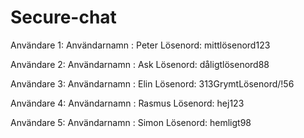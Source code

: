 # Secure-chat

Användare 1:
Användarnamn : Peter
Lösenord: mittlösenord123

Användare 2:
Användarnamn : Ask
Lösenord: dåligtlösenord88

Användare 3:
Användarnamn : Elin
Lösenord: 313GrymtLösenord/!56

Användare 4:
Användarnamn : Rasmus
Lösenord: hej123

Användare 5:
Användarnamn : Simon
Lösenord: hemligt98

